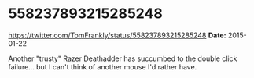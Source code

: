 # 558237893215285248
https://twitter.com/TomFrankly/status/558237893215285248
**Date:** 2015-01-22

Another "trusty" Razer Deathadder has succumbed to the double click failure... but I can't think of another mouse I'd rather have.
